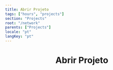 ```yaml
---
title: Abrir Projeto
tags: ["hours", "projects"]
section: "Projects"
root: "/network"
parents: ["Projects"]
locale: "pt"
langKey: "pt"
---
```

<h1 align="center">
  Abrir Projeto
</h1>